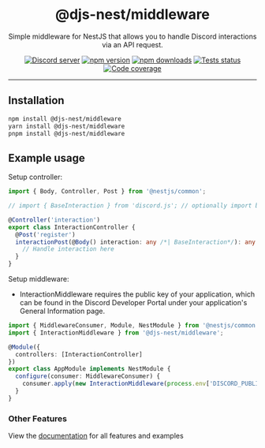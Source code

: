 <div align="center">
    <h1>@djs-nest/middleware</h1>
    Simple middleware for NestJS that allows you to handle Discord interactions via an API request.
    <br/>
    <p>
        <a href="https://discord.gg/djs"><img src="https://img.shields.io/discord/222078108977594368?color=5865F2&logo=discord&logoColor=white" alt="Discord server" /></a>
		<a href="https://www.npmjs.com/package/@djs-nest/middleware"><img src="https://img.shields.io/npm/v/@djs-nest/middleware.svg?maxAge=3600" alt="npm version" /></a>
		<a href="https://www.npmjs.com/package/@djs-nest/middleware"><img src="https://img.shields.io/npm/dt/@djs-nest/middleware.svg?maxAge=3600" alt="npm downloads" /></a>
		<a href="https://github.com/djs-nest/djs-nest/actions"><img src="https://github.com/djs-nest/djs-nest/actions/workflows/tests.yml/badge.svg" alt="Tests status" /></a>
		<a href="https://codecov.io/gh/djs-nest/djs-nest" ><img src="https://codecov.io/gh/djs-nest/djs-nest/branch/main/graph/badge.svg?flag=middleware" alt="Code coverage" /></a>
	</p>
</div>

---

## Installation

```bash
npm install @djs-nest/middleware
yarn install @djs-nest/middleware
pnpm install @djs-nest/middleware
```

## Example usage

Setup controller:

```ts
import { Body, Controller, Post } from '@nestjs/common';

// import { BaseInteraction } from 'discord.js'; // optionally import base interaction type if you want to use it from discord.js

@Controller('interaction')
export class InteractionController {
  @Post('register')
  interactionPost(@Body() interaction: any /*| BaseInteraction*/): any {
    // Handle interaction here
  }
}
```

Setup middleware:

- InteractionMiddleware requires the public key of your application, which can be found in the Discord Developer Portal
  under your application's General Information page.

```ts
import { MiddlewareConsumer, Module, NestModule } from '@nestjs/common';
import { InteractionMiddleware } from '@djs-nest/middleware';

@Module({
  controllers: [InteractionController]
})
export class AppModule implements NestModule {
  configure(consumer: MiddlewareConsumer) {
    consumer.apply(new InteractionMiddleware(process.env['DISCORD_PUBLIC_KEY'])).forRoutes('interaction');
  }
}
```

### Other Features

View the [documentation][documentation] for all features and examples

[documentation]: https://djs-nest.github.io/djs-nest/
